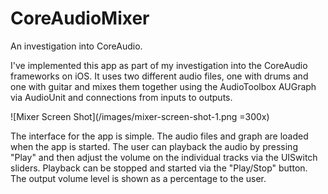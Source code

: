 # CoreAudioMixer
An investigation into CoreAudio.

I've implemented this app as part of my investigation into the CoreAudio frameworks on iOS.  It uses two different audio files, one with drums and one with guitar and mixes them together using the AudioToolbox AUGraph via AudioUnit and connections from inputs to outputs.

![Mixer Screen Shot](/images/mixer-screen-shot-1.png =300x)

The interface for the app is simple.  The audio files and graph are loaded when the app is started.  The user can playback the audio by pressing "Play" and then adjust the volume on the individual tracks via the UISwitch sliders.  Playback can be stopped and started via the "Play/Stop" button.  The output volume level is shown as a percentage to the user.